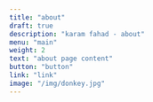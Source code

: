 ```yaml
---
title: "about"
draft: true
description: "karam fahad - about"
menu: "main"
weight: 2
text: "about page content"
button: "button"
link: "link"
image: "/img/donkey.jpg"
---
```

